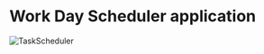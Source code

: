 # Work Day Scheduler application
![TaskScheduler](https://i.postimg.cc/pTdfpxGk/task-scheduler.jpg)
